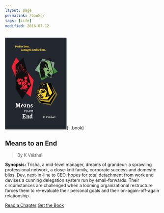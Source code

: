 ```yaml
---
layout: page
permalink: /books/
tags: [Life]
modified: 2016-07-12
---
```


![image-left](/images/book.jpg){: .book} 

## Means to an End
> By K Vaishali

**Synopsis:** Trisha, a mid-level manager, dreams of grandeur: a sprawling professional network, a close-knit family, corporate success and domestic bliss. Dev, next-in-line to CEO, hopes for total detachment from work and devises a cunning delegation system run by email-forwards. Their circumstances are challenged when a looming organizational restructure forces them to re-evaluate their personal goals and their on-again-off-again relationship. 

<p><a href="http://kvaishali.com/Books/Sample.pdf" target="_blank" class="btn">Read a Chapter</a>
<a href="http://amzn.to/2jl0kuj" target="_blank" class="btn">Get the Book</a></p>